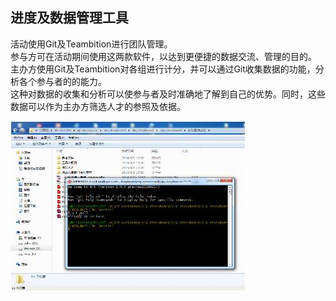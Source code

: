 ## 进度及数据管理工具

活动使用Git及Teambition进行团队管理。  
参与方可在活动期间使用这两款软件，以达到更便捷的数据交流、管理的目的。  
主办方使用Git及Teambition对各组进行计分，并可以通过Git收集数据的功能，分析各个参与者的的能力。  
这种对数据的收集和分析可以使参与者及时准确地了解到自己的优势。同时，这些数据可以作为主办方筛选人才的参照及依据。 
 
![0](00.jpg) 